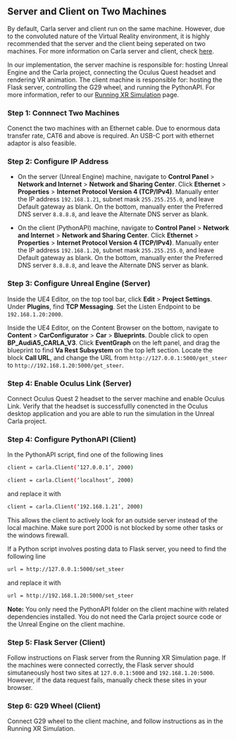 ## Server and Client on Two Machines
By default, Carla server and client run on the same machine. However, due to the convoluted nature of the
Virtual Reality environment, it is highly recommended that the server and the client being seperated on two
machines. For more information on Carla server and client, check [here](https://carla.readthedocs.io/en/stable/connecting_the_client/).

In our implementation, the server machine is responsible for: hosting Unreal Engine and the Carla project, connecting
the Oculus Quest headset and rendering VR animation. The client machine is responsible for: hosting the Flask server,
controlling the G29 wheel, and running the PythonAPI. For more information, refer to our [Running XR Simulation](run_simulation.md) page.


### Step 1: Connnect Two Machines
Conenct the two machines with an Ethernet cable. Due to enormous data transfer rate, CAT6 and above is required.
An USB-C port with ethernet adaptor is also feasible.

### Step 2: Configure IP Address
* On the server (Unreal Engine) machine, navigate to __Control Panel__ > __Network and Internet__ > __Network and Sharing Center__.
Click __Ethernet__ > __Properties__ > __Internet Protocol Version 4 (TCP/IPv4)__. Manually enter the IP address `192.168.1.21`,
subnet mask `255.255.255.0`, and leave Default gateway as blank. On the bottom, manually enter the Preferred DNS server `8.8.8.8`,
and leave the Alternate DNS server as blank.

* On the client (PythonAPI) machine, navigate to __Control Panel__ > __Network and Internet__ > __Network and Sharing Center__.
Click __Ethernet__ > __Properties__ > __Internet Protocol Version 4 (TCP/IPv4)__. Manually enter the IP address `192.168.1.20`,
subnet mask `255.255.255.0`, and leave Default gateway as blank. On the bottom, manually enter the Preferred DNS server `8.8.8.8`,
and leave the Alternate DNS server as blank.

### Step 3: Configure Unreal Engine (Server)
Inside the UE4 Editor, on the top tool bar, click __Edit__ > __Project Settings__. Under __Plugins__, find __TCP Messaging__. 
Set the Listen Endpoint to be `192.168.1.20:2000`.

Inside the UE4 Editor, on the Content Browser on the bottom, navigate to __Content__ > __CarConfigurator__ > __Car__ > __Blueprints__.
Double click to open __BP_AudiA5_CARLA_V3__. Click __EventGraph__ on the left panel, and drag the blueprint to find __Va Rest Subsystem__
on the top left section. Locate the block __Call URL__, and change the URL from `http://127.0.0.1:5000/get_steer` to `http://192.168.1.20:5000/get_steer`.

### Step 4: Enable Oculus Link (Server)
Connect Oculus Quest 2 headset to the server machine and enable Oculus Link. Verify that the headset
is successfullly conencted in the Oculus desktop application and you are able to run the simulation in the Unreal Carla project.

### Step 4: Configure PythonAPI (Client)
In the PythonAPI script, find one of the following lines 
```sh
client = carla.Client(‘127.0.0.1’, 2000)
```
```sh
client = carla.Client(‘localhost’, 2000)
```
and replace it with 
```sh
client = carla.Client(‘192.168.1.21’, 2000)
``` 
This allows the client to actively look for an outside server
instead of the local machine. Make sure port 2000 is not blocked by some other tasks or the windows firewall.

If a Python script involves posting data to Flask server, you need to find the following line
```sh
url = http://127.0.0.1:5000/set_steer
```

and replace it with
```sh
url = http://192.168.1.20:5000/set_steer
```

__Note:__ You only need the PythonAPI folder on the client machine with related dependencies installed. You do
not need the Carla project source code or the Unreal Engine on the client machine.

### Step 5: Flask Server (Client)
Follow instructions on Flask server from the Running XR Simulation page. If the machines were connected correctly, 
the Flask server should simutaneously host two sites at `127.0.0.1:5000` and `192.168.1.20:5000`. 
However, if the data request fails, manually check these sites in your browser.

### Step 6: G29 Wheel (Client)
Connect G29 wheel to the client machine, and follow instructions as in the Running XR Simulation.
